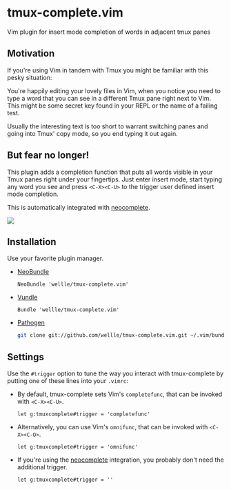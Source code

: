 # tmux-complete.vim

Vim plugin for insert mode completion of words in adjacent tmux panes

## Motivation

If you're using Vim in tandem with Tmux you might be familiar with this pesky
situation:

You're happily editing your lovely files in Vim, when you notice you need to
type a word that you can see in a different Tmux pane right next to Vim. This
might be some secret key found in your REPL or the name of a failing test.

Usually the interesting text is too short to warrant switching panes and going
into Tmux' copy mode, so you end typing it out again.

## But fear no longer!

This plugin adds a completion function that puts all words visible in your Tmux
panes right under your fingertips. Just enter insert mode, start typing any
word you see and press `<C-X><C-U>` to the trigger user defined insert mode
completion.

This is automatically integrated with [neocomplete](https://github.com/Shougo/neocomplete.vim).

![][example]

[example]: https://raw.githubusercontent.com/wellle/images/master/tmux-complete-example.png

## Installation

Use your favorite plugin manager.

- [NeoBundle](https://github.com/Shougo/neobundle.vim)

    ```vim
    NeoBundle 'wellle/tmux-complete.vim'
    ```

- [Vundle](https://github.com/gmarik/Vundle.vim)

    ```vim
    Bundle 'wellle/tmux-complete.vim'
    ```

- [Pathogen](https://github.com/tpope/vim-pathogen)

    ```sh
    git clone git://github.com/wellle/tmux-complete.vim.git ~/.vim/bundle/tmux-complete.vim
    ```

## Settings

Use the `#trigger` option to tune the way you interact with
tmux-complete by putting one of these lines into your `.vimrc`:

- By default, tmux-complete sets Vim's `completefunc`, that can be invoked with
  `<C-X><C-U>`.

    ```vim
    let g:tmuxcomplete#trigger = 'completefunc'
    ```

- Alternatively, you can use Vim's `omnifunc`, that can be invoked with
  `<C-X><C-O>`.

    ```vim
    let g:tmuxcomplete#trigger = 'omnifunc'
    ```

- If you're using the [neocomplete](https://github.com/Shougo/neocomplete.vim)
  integration, you probably don't need the additional trigger.

    ```vim
    let g:tmuxcomplete#trigger = ''
    ```
